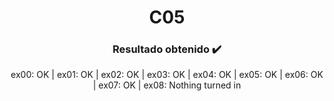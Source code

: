 <p align="center">
   <h1 align="center">C05</h1>
</p>

<p align="center">
  <h3 align="center">Resultado obtenido ✔️​</h3>
  <p align="center">ex00: OK | ex01: OK | ex02: OK | ex03: OK | ex04: OK | ex05: OK | ex06: OK | ex07: OK | ex08: Nothing turned in</p>
</p>
